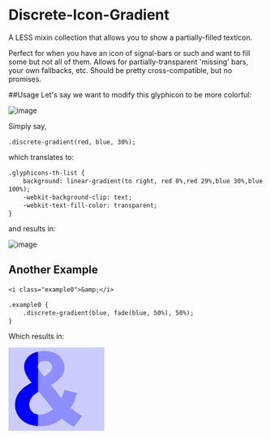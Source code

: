 # Discrete-Icon-Gradient
A LESS mixin collection that allows you to show a partially-filled texticon.

Perfect for when you have an icon of signal-bars or such and want to fill some but not all of them. Allows for partially-transparent 'missing' bars, your own fallbacks, etc. Should be pretty cross-compatible, but no promises.


##Usage
Let's say we want to modify this glyphicon to be more colorful:

![image](https://cloud.githubusercontent.com/assets/693511/5049188/a098b1b8-6bf1-11e4-808f-24e97828976c.png)

Simply say, 
```
.discrete-gradient(red, blue, 30%);
```
which translates to:
```
.glyphicons-th-list {
    background: linear-gradient(to right, red 0%,red 29%,blue 30%,blue 100%);
    -webkit-background-clip: text;
    -webkit-text-fill-color: transparent;
}
```
and results in:

![image](https://cloud.githubusercontent.com/assets/693511/5049177/87475ea8-6bf1-11e4-89a8-83fed42aae04.png)



## Another Example
```
<i class="example0">&amp;</i>
```

```
.example0 {
    .discrete-gradient(blue, fade(blue, 50%), 50%);
}
```

Which results in: 

![image](example0.png)
